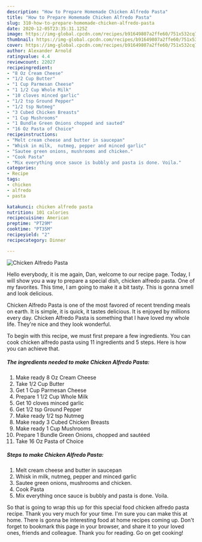 ```yaml
---
description: "How to Prepare Homemade Chicken Alfredo Pasta"
title: "How to Prepare Homemade Chicken Alfredo Pasta"
slug: 310-how-to-prepare-homemade-chicken-alfredo-pasta
date: 2020-12-05T23:35:31.125Z
image: https://img-global.cpcdn.com/recipes/b91649807a2ffe60/751x532cq70/chicken-alfredo-pasta-recipe-main-photo.jpg
thumbnail: https://img-global.cpcdn.com/recipes/b91649807a2ffe60/751x532cq70/chicken-alfredo-pasta-recipe-main-photo.jpg
cover: https://img-global.cpcdn.com/recipes/b91649807a2ffe60/751x532cq70/chicken-alfredo-pasta-recipe-main-photo.jpg
author: Alexander Arnold
ratingvalue: 4.4
reviewcount: 22027
recipeingredient:
- "8 Oz Cream Cheese"
- "1/2 Cup Butter"
- "1 Cup Parmesan Cheese"
- "1 1/2 Cup Whole Milk"
- "10 cloves minced garlic"
- "1/2 tsp Ground Pepper"
- "1/2 tsp Nutmeg"
- "3 Cubed Chicken Breasts"
- "1 Cup Mushrooms"
- "1 Bundle Green Onions chopped and sauted"
- "16 Oz Pasta of Choice"
recipeinstructions:
- "Melt cream cheese and butter in saucepan"
- "Whisk in milk,  nutmeg, pepper and minced garlic"
- "Sautee green onions, mushrooms and chicken."
- "Cook Pasta"
- "Mix everything once sauce is bubbly and pasta is done. Voila."
categories:
- Recipe
tags:
- chicken
- alfredo
- pasta

katakunci: chicken alfredo pasta 
nutrition: 101 calories
recipecuisine: American
preptime: "PT29M"
cooktime: "PT35M"
recipeyield: "2"
recipecategory: Dinner

---
```



![Chicken Alfredo Pasta](https://img-global.cpcdn.com/recipes/b91649807a2ffe60/751x532cq70/chicken-alfredo-pasta-recipe-main-photo.jpg)

Hello everybody, it is me again, Dan, welcome to our recipe page. Today, I will show you a way to prepare a special dish, chicken alfredo pasta. One of my favorites. This time, I am going to make it a bit tasty. This is gonna smell and look delicious.

Chicken Alfredo Pasta is one of the most favored of recent trending meals on earth. It is simple, it is quick, it tastes delicious. It is enjoyed by millions every day. Chicken Alfredo Pasta is something that I have loved my whole life. They're nice and they look wonderful.




To begin with this recipe, we must first prepare a few ingredients. You can cook chicken alfredo pasta using 11 ingredients and 5 steps. Here is how you can achieve that.

<!--inarticleads1-->

##### The ingredients needed to make Chicken Alfredo Pasta:

1. Make ready 8 Oz Cream Cheese
1. Take 1/2 Cup Butter
1. Get 1 Cup Parmesan Cheese
1. Prepare 1 1/2 Cup Whole Milk
1. Get 10 cloves minced garlic
1. Get 1/2 tsp Ground Pepper
1. Make ready 1/2 tsp Nutmeg
1. Make ready 3 Cubed Chicken Breasts
1. Make ready 1 Cup Mushrooms
1. Prepare 1 Bundle Green Onions, chopped and sautéed
1. Take 16 Oz Pasta of Choice




<!--inarticleads2-->

##### Steps to make Chicken Alfredo Pasta:

1. Melt cream cheese and butter in saucepan
1. Whisk in milk,  nutmeg, pepper and minced garlic
1. Sautee green onions, mushrooms and chicken.
1. Cook Pasta
1. Mix everything once sauce is bubbly and pasta is done. Voila.




So that is going to wrap this up for this special food chicken alfredo pasta recipe. Thank you very much for your time. I'm sure you can make this at home. There is gonna be interesting food at home recipes coming up. Don't forget to bookmark this page in your browser, and share it to your loved ones, friends and colleague. Thank you for reading. Go on get cooking!

